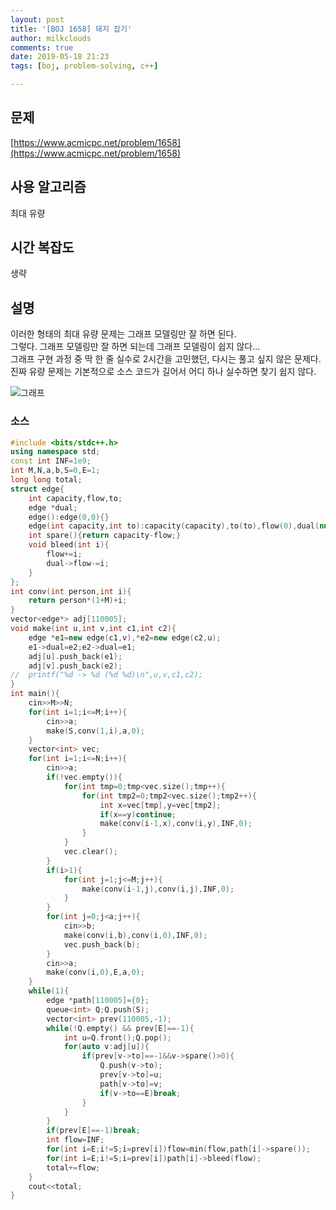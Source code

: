 ```yaml
---
layout: post
title: '[BOJ 1658] 돼지 잡기'
author: milkclouds
comments: true
date: 2019-05-18 21:23
tags: [boj, problem-solving, c++]

---
```


## 문제
[https://www.acmicpc.net/problem/1658](https://www.acmicpc.net/problem/1658)  

## 사용 알고리즘  
최대 유량   


## 시간 복잡도  
생략 


## 설명  
이러한 형태의 최대 유량 문제는 그래프 모델링만 잘 하면 된다.  
그렇다. 그래프 모델링만 잘 하면 되는데 그래프 모델링이 쉽지 않다...  
그래프 구현 과정 중 딱 한 줄 실수로 2시간을 고민했던, 다시는 풀고 싶지 않은 문제다. 진짜 유량 문제는 기본적으로 소스 코드가 길어서 어디 하나 실수하면 찾기 쉽지 않다.

![그래프](https://t1.daumcdn.net/cfile/tistory/216CC63F56867B9D02)

### 소스  

```cpp
#include <bits/stdc++.h>
using namespace std;
const int INF=1e9;
int M,N,a,b,S=0,E=1;
long long total;
struct edge{
    int capacity,flow,to;
    edge *dual;
    edge():edge(0,0){}
    edge(int capacity,int to):capacity(capacity),to(to),flow(0),dual(nullptr){}
    int spare(){return capacity-flow;}
    void bleed(int i){
        flow+=i;
        dual->flow-=i;
    }
};
int conv(int person,int i){
    return person*(1+M)+i;
}
vector<edge*> adj[110005];
void make(int u,int v,int c1,int c2){
    edge *e1=new edge(c1,v),*e2=new edge(c2,u);
    e1->dual=e2;e2->dual=e1;
    adj[u].push_back(e1);
    adj[v].push_back(e2);
//  printf("%d -> %d (%d %d)\n",u,v,c1,c2);
}
int main(){
    cin>>M>>N;
    for(int i=1;i<=M;i++){
        cin>>a;
        make(S,conv(1,i),a,0);
    }
    vector<int> vec;
    for(int i=1;i<=N;i++){
        cin>>a;
        if(!vec.empty()){
            for(int tmp=0;tmp<vec.size();tmp++){
                for(int tmp2=0;tmp2<vec.size();tmp2++){
                    int x=vec[tmp],y=vec[tmp2];
                    if(x==y)continue;
                    make(conv(i-1,x),conv(i,y),INF,0);
                }
            }
            vec.clear();
        }
        if(i>1){
            for(int j=1;j<=M;j++){
                make(conv(i-1,j),conv(i,j),INF,0);
            }
        }
        for(int j=0;j<a;j++){
            cin>>b;
            make(conv(i,b),conv(i,0),INF,0);
            vec.push_back(b);
        }
        cin>>a;
        make(conv(i,0),E,a,0);
    }
    while(1){
        edge *path[110005]={0};
        queue<int> Q;Q.push(S);
        vector<int> prev(110005,-1);
        while(!Q.empty() && prev[E]==-1){
            int u=Q.front();Q.pop();
            for(auto v:adj[u]){
                if(prev[v->to]==-1&&v->spare()>0){
                    Q.push(v->to);
                    prev[v->to]=u;
                    path[v->to]=v;
                    if(v->to==E)break;
                }
            }
        }
        if(prev[E]==-1)break;
        int flow=INF;
        for(int i=E;i!=S;i=prev[i])flow=min(flow,path[i]->spare());
        for(int i=E;i!=S;i=prev[i])path[i]->bleed(flow);
        total+=flow;
    }
    cout<<total;
}
```
